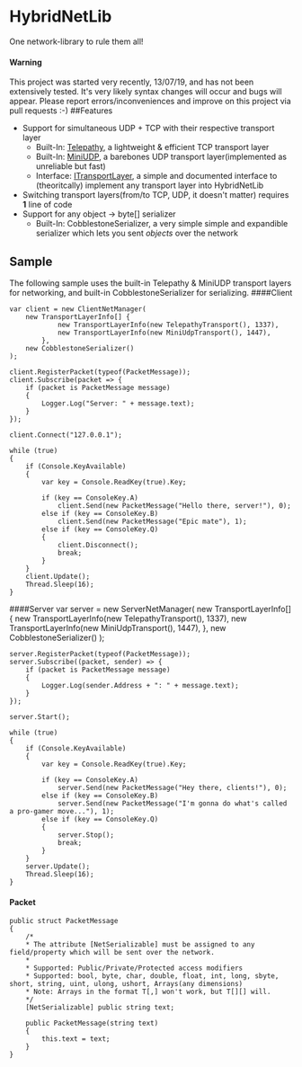 # HybridNetLib
One network-library to rule them all!

#### Warning
This project was started very recently, 13/07/19, and has not been extensively tested. It's very likely syntax changes will occur and bugs will appear. Please report errors/inconveniences and improve on this project via pull requests :-)
##Features
- Support for simultaneous UDP + TCP with their respective transport layer
	- Built-In: [Telepathy](http://github.com/vis2k/Telepathy "Telepathy"), a lightweight & efficient TCP transport layer
	- Built-In: [MiniUDP](http://github.com/ashoulson/MiniUDP "MiniUDP"), a barebones UDP transport layer(implemented as unreliable but fast)
	- Interface: [ITransportLayer](http://github.com/NahoyGames/HybridNetworkLib/blob/master/HybridNetworkLib/Generic/ITransportLayer.cs "ITransportLayer"), a simple and documented interface to (theoritcally) implement any transport layer into HybridNetLib
- Switching transport layers(from/to TCP, UDP, it doesn't matter) requires **1** line of code
- Support for any object → byte[] serializer
	- Built-In: CobblestoneSerializer, a very simple simple and expandible serializer which lets you sent *objects* over the network

## Sample
The following sample uses the built-in Telepathy & MiniUDP transport layers for networking, and built-in CobblestoneSerializer for serializing.
####Client
    
    var client = new ClientNetManager(
    	new TransportLayerInfo[] {
    			new TransportLayerInfo(new TelepathyTransport(), 1337),
    			new TransportLayerInfo(new MiniUdpTransport(), 1447),
    		},
    	new CobblestoneSerializer()
    );
    
    client.RegisterPacket(typeof(PacketMessage));
    client.Subscribe(packet => {
    	if (packet is PacketMessage message)
    	{
    		Logger.Log("Server: " + message.text);
    	}
    });
    
    client.Connect("127.0.0.1");
    
    while (true)
    {
    	if (Console.KeyAvailable)
    	{
    		var key = Console.ReadKey(true).Key;
    
    		if (key == ConsoleKey.A)
				client.Send(new PacketMessage("Hello there, server!"), 0);
    		else if (key == ConsoleKey.B)
				client.Send(new PacketMessage("Epic mate"), 1);
    		else if (key == ConsoleKey.Q)
    		{
    			client.Disconnect();
    			break;
    		}
    	}
    	client.Update();
    	Thread.Sleep(16);
    }
	

####Server
    var server = new ServerNetManager(
    	new TransportLayerInfo[] {
    		new TransportLayerInfo(new TelepathyTransport(), 1337),
    		new TransportLayerInfo(new MiniUdpTransport(), 1447), 
    		},
    	new CobblestoneSerializer()
    );
    
    server.RegisterPacket(typeof(PacketMessage));
    server.Subscribe((packet, sender) => {
    	if (packet is PacketMessage message)
    	{
    		Logger.Log(sender.Address + ": " + message.text);
    	}
    });
    
    server.Start();
    
    while (true)
    {
    	if (Console.KeyAvailable)
    	{
    		var key = Console.ReadKey(true).Key;
    
    		if (key == ConsoleKey.A)
    			server.Send(new PacketMessage("Hey there, clients!"), 0);
    		else if (key == ConsoleKey.B)
    			server.Send(new PacketMessage("I'm gonna do what's called a pro-gamer move..."), 1);
    		else if (key == ConsoleKey.Q)
    		{
    			server.Stop();
    			break;
    		}
    	}
    	server.Update();
    	Thread.Sleep(16);
    }
	

#### Packet
    public struct PacketMessage
    {
    	/*
    	* The attribute [NetSerializable] must be assigned to any field/property which will be sent over the network.
    	*
    	* Supported: Public/Private/Protected access modifiers
    	* Supported: bool, byte, char, double, float, int, long, sbyte, short, string, uint, ulong, ushort, Arrays(any dimensions)
    	* Note: Arrays in the format T[,] won't work, but T[][] will. 
    	*/
    	[NetSerializable] public string text;
    
    	public PacketMessage(string text)
    	{
    		this.text = text;
    	}
    }
